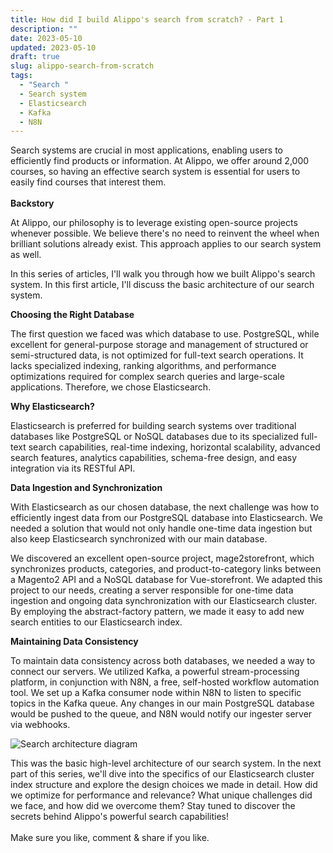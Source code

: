 ```yaml
---
title: How did I build Alippo's search from scratch? - Part 1
description: ""
date: 2023-05-10
updated: 2023-05-10
draft: true
slug: alippo-search-from-scratch
tags:
  - "Search "
  - Search system
  - Elasticsearch
  - Kafka
  - N8N
---
```

Search systems are crucial in most applications, enabling users to efficiently find products or information. At Alippo, we offer around 2,000 courses, so having an effective search system is essential for users to easily find courses that interest them.\
\
**Backstory**

At Alippo, our philosophy is to leverage existing open-source projects whenever possible. We believe there's no need to reinvent the wheel when brilliant solutions already exist. This approach applies to our search system as well.

In this series of articles, I'll walk you through how we built Alippo's search system. In this first article, I'll discuss the basic architecture of our search system.



**Choosing the Right Database**

The first question we faced was which database to use. PostgreSQL, while excellent for general-purpose storage and management of structured or semi-structured data, is not optimized for full-text search operations. It lacks specialized indexing, ranking algorithms, and performance optimizations required for complex search queries and large-scale applications. Therefore, we chose Elasticsearch.



**Why Elasticsearch?**

Elasticsearch is preferred for building search systems over traditional databases like PostgreSQL or NoSQL databases due to its specialized full-text search capabilities, real-time indexing, horizontal scalability, advanced search features, analytics capabilities, schema-free design, and easy integration via its RESTful API.



**Data Ingestion and Synchronization**

With Elasticsearch as our chosen database, the next challenge was how to efficiently ingest data from our PostgreSQL database into Elasticsearch. We needed a solution that would not only handle one-time data ingestion but also keep Elasticsearch synchronized with our main database.

We discovered an excellent open-source project, mage2storefront, which synchronizes products, categories, and product-to-category links between a Magento2 API and a NoSQL database for Vue-storefront. We adapted this project to our needs, creating a server responsible for one-time data ingestion and ongoing data synchronization with our Elasticsearch cluster. By employing the abstract-factory pattern, we made it easy to add new search entities to our Elasticsearch index.



**Maintaining Data Consistency**

To maintain data consistency across both databases, we needed a way to connect our servers. We utilized Kafka, a powerful stream-processing platform, in conjunction with N8N, a free, self-hosted workflow automation tool. We set up a Kafka consumer node within N8N to listen to specific topics in the Kafka queue. Any changes in our main PostgreSQL database would be pushed to the queue, and N8N would notify our ingester server via webhooks.

<img src="search-arch-dark.png" alt="Search architecture diagram">

This was the basic high-level architecture of our search system. In the next part of this series, we'll dive into the specifics of our Elasticsearch cluster index structure and explore the design choices we made in detail. How did we optimize for performance and relevance? What unique challenges did we face, and how did we overcome them? Stay tuned to discover the secrets behind Alippo's powerful search capabilities!\
\
Make sure you like, comment & share if you like.
